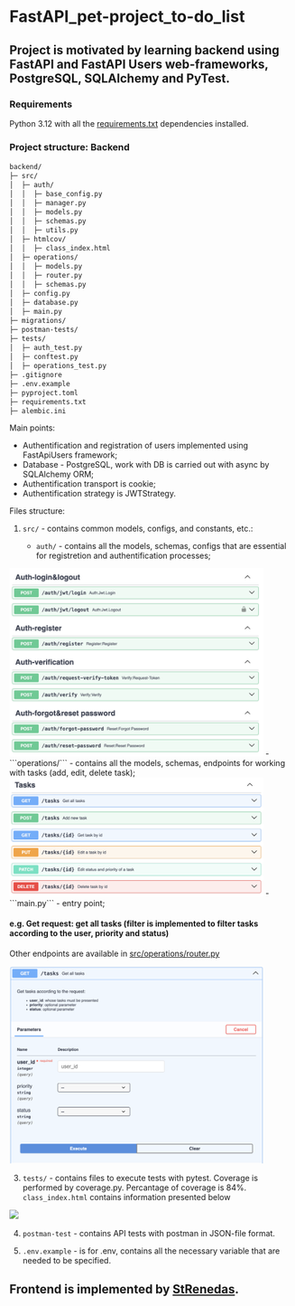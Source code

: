 # FastAPI_pet-project_to-do_list

## Project is motivated by learning backend using FastAPI and FastAPI Users web-frameworks, PostgreSQL, SQLAlchemy and PyTest.

### Requirements
Python 3.12 with all the [requirements.txt](https://github.com/Anastasiia-Pov/FastAPI_pet-project_to-do_list/blob/main/backend/requirements.txt) dependencies installed.

### Project structure: Backend

```
backend/
├─ src/
│  ├─ auth/
│  │  ├─ base_config.py
│  │  ├─ manager.py
│  │  ├─ models.py
│  │  ├─ schemas.py
│  │  ├─ utils.py
│  ├─ htmlcov/
│  │  ├─ class_index.html
│  ├─ operations/
│  │  ├─ models.py
│  │  ├─ router.py
│  │  ├─ schemas.py
│  ├─ config.py
│  ├─ database.py
│  ├─ main.py
├─ migrations/
├─ postman-tests/
├─ tests/
│  ├─ auth_test.py
│  ├─ conftest.py
│  ├─ operations_test.py
├─ .gitignore
├─ .env.example
├─ pyproject.toml
├─ requirements.txt
├─ alembic.ini
```

Main points:
- Authentification and registration of users implemented using FastApiUsers framework;
- Database - PostgreSQL, work with DB is carried out with async by SQLAlchemy ORM;
- Authentification transport is cookie;
- Authentification strategy is JWTStrategy.

Files structure:
1. ```src/``` - contains common models, configs, and constants, etc.:

    - ```auth/``` - contains all the models, schemas, configs that are essential for registretion and authentification processes;
<img src=https://github.com/Anastasiia-Pov/FastAPI_pet-project_to-do_list/blob/main/backend/backend_visuals/Auth.png width=450 />
    - ```operations/``` - contains all the models, schemas, endpoints for working with tasks (add, edit, delete task);
<img src=https://github.com/Anastasiia-Pov/FastAPI_pet-project_to-do_list/blob/main/backend/backend_visuals/Tasks.png width=450 />
    - ```main.py``` - entry point;

#### e.g. Get request: get all tasks (filter is implemented to filter tasks according to the user, priority and status)
Other endpoints are available in [src/operations/router.py](https://github.com/Anastasiia-Pov/FastAPI_pet-project_to-do_list/blob/main/backend/src/operations/router.py)

<img src=https://github.com/Anastasiia-Pov/FastAPI_pet-project_to-do_list/blob/main/backend/backend_visuals/get%3Atasks.png width=450 />

3. ```tests/``` - contains files to execute tests with pytest. Coverage is performed by coverage.py. Percantage of coverage is 84%.
```class_index.html``` contains information presented below
<img src=https://github.com/Anastasiia-Pov/FastAPI_pet-project_to-do_list/blob/main/backend/backend_visuals/coverage_pytests.png width=800 />

4. ```postman-test``` - contains API tests with postman in JSON-file format.

5. ```.env.example``` - is for .env, contains all the necessary variable that are needed to be specified.

## Frontend is implemented by [StRenedas](https://github.com/StRenedas).
